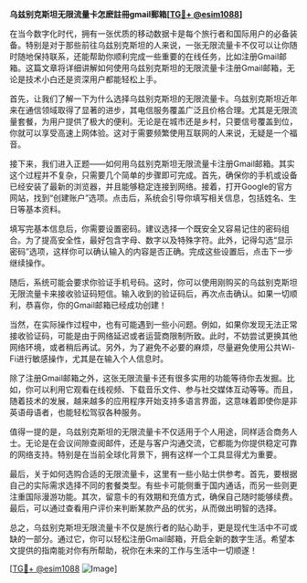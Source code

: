 **乌兹别克斯坦无限流量卡怎麽註冊gmail郵箱[[TG💪+ @esim1088](https://t.me/s/esim1088)]**

在当今数字化时代，拥有一张优质的移动数据卡是每个旅行者和国际用户的必备装备。特别是对于那些前往乌兹别克斯坦的人来说，一张无限流量卡不仅可以让你随时随地保持联系，还能帮助你顺利完成一些重要的在线任务，比如注册Gmail邮箱。这篇文章将详细讲解如何使用乌兹别克斯坦的无限流量卡注册Gmail邮箱，无论是技术小白还是资深用户都能轻松上手。

首先，让我们了解一下为什么选择乌兹别克斯坦的无限流量卡。乌兹别克斯坦近年来在通信领域取得了显著的进步，其电信服务覆盖广泛且价格合理。尤其是无限流量套餐，为用户提供了极大的便利。无论是在城市还是乡村，只要信号覆盖到位，你就可以享受高速上网体验。这对于需要频繁使用互联网的人来说，无疑是一个福音。

接下来，我们进入正题——如何用乌兹别克斯坦无限流量卡注册Gmail邮箱。其实这个过程并不复杂，只需要几个简单的步骤即可完成。首先，确保你的手机或设备已经安装了最新的浏览器，并且能够稳定连接到网络。接着，打开Google的官方网站，找到“创建账户”选项。点击后，系统会引导你填写相关信息，包括姓名、生日等基本资料。

填写完基本信息后，你需要设置密码。建议选择一个既安全又容易记住的密码组合。为了提高安全性，最好包含字母、数字以及特殊字符。此外，记得勾选“显示密码”选项，这样你可以确认输入的内容是否正确。完成这些设置后，点击下一步继续操作。

随后，系统可能会要求你验证手机号码。这时，你可以使用刚购买的乌兹别克斯坦无限流量卡来接收验证码短信。输入收到的验证码后，再次点击确认。如果一切顺利，恭喜你，你的Gmail邮箱已经成功创建！

当然，在实际操作过程中，也有可能遇到一些小问题。例如，如果你发现无法正常接收验证码，可能是由于网络延迟或者运营商限制所致。此时，不妨尝试更换其他网络环境，或者稍后再试。另外，为了避免不必要的麻烦，尽量避免使用公共Wi-Fi进行敏感操作，尤其是在输入个人信息时。

除了注册Gmail邮箱之外，这张无限流量卡还有很多实用的功能等待你去发掘。比如，你可以利用它观看在线视频、下载音乐文件、参与社交媒体互动等等。而且，随着技术的发展，越来越多的应用程序开始支持多语言界面，这意味着即使你是非英语母语者，也能轻松驾驭各种服务。

值得一提的是，乌兹别克斯坦的无限流量卡不仅适用于个人用途，同样适合商务人士。无论是在会议间隙查阅邮件，还是与客户沟通交流，它都能为你提供稳定可靠的网络支持。特别是在当前全球化背景下，拥有这样一个工具显得尤为重要。

最后，关于如何选购合适的无限流量卡，这里有一些小贴士供参考。首先，要根据自己的实际需求选择不同的套餐类型。有些卡可能侧重于国内通话，而另一些则更注重国际漫游功能。其次，留意卡的有效期和充值方式，确保自己随时能够续费。最后，可以通过查看用户评价来判断某款产品的优劣，从而做出明智的选择。

总之，乌兹别克斯坦无限流量卡不仅是旅行者的贴心助手，更是现代生活中不可或缺的一部分。通过它，你可以轻松注册Gmail邮箱，开启全新的数字生活。希望本文提供的指南能对你有所帮助，祝你在未来的工作与生活中一切顺遂！

[[TG💪+ @esim1088](https://t.me/s/esim1088) ![Image](https://i.postimg.cc/4NQfJmqS/Snipaste-2025-05-13-00-14-12.png)]